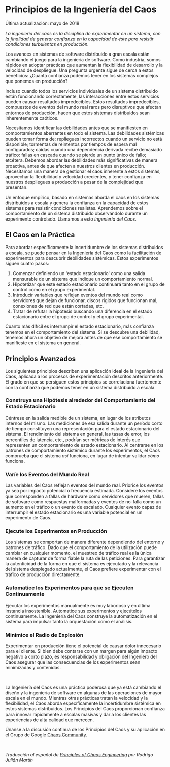 # Principios de la Ingeniería del Caos
Última actualización: mayo de 2018

_La ingeniería del caos es la disciplina de experimentar en un sistema, con la
finalidad de generar confianza en la capacidad de éste para resistir condiciones
turbulentas en producción._

Los avances en sistemas de software distribuido a gran escala están cambiando el
juego para la ingeniería de software. Como industria, somos rápidos en adoptar
prácticas que aumentan la flexibilidad de desarrollo y la velocidad de
despliegue. Una pregunta urgente sigue de cerca a estos beneficios: ¿Cuanta
confianza podemos tener en los sistemas complejos que ponemos en producción?

Incluso cuando todos los servicios individuales de un sistema distribuido están
funcionando correctamente, las interacciones entre estos servicios pueden causar
resultados impredecibles. Estos resultados impredecibles, compuestos de eventos
del mundo real raros pero disruptivos que afectan entornos de producción, hacen
que estos sistemas distribuidos sean inherentemente caóticos.

Necesitamos identificar las debilidades antes que se manifiesten en
comportamientos aberrantes en todo el sistema. Las debilidades sistémicas pueden
tomar forma de: repliegues incorrectos cuando un servicio no está disponible;
tormentas de reintentos por tiempos de espera mal configurados; caídas cuando
una dependencia derivada recibe demasiado tráfico: fallas en cascada cuando se
pierde un punto único de fallo; etcétera. Debemos abordar las debilidades más
significativas de manera proactiva, antes de que afecten a nuestros clientes en
producción. Necesitamos una manera de gestionar el caos inherente a estos
sistemas, aprovechar la flexibilidad y velocidad crecientes, y tener confianza
en nuestros despliegues a producción a pesar de la complejidad que presentan.

Un enfoque empírico, basado en sistemas aborda el caos en los sistemas
distribuidos a escala y genera la confianza en la capacidad de estos sistemas
para resistir condiciones realistas. Aprendemos sobre el comportamiento de un
sistema distribuido observándolo durante un experimento controlado. Llamamos a
esto _Ingeniería del Caos_.

## El Caos en la Práctica
Para abordar específicamente la incertidumbre de los sistemas distribuidos a
escala, se puede pensar en la Ingeniería del Caos como la facilitación de
experimentos para descubrir debilidades sistémicas. Estos experimentos siguen
cuatro pasos:

1. Comenzar definiendo un 'estado estacionario' como una salida mensurable de un
   sistema que indique un comportamiento normal.
2. Hipotetizar que este estado estacionario continuará tanto en el grupo de
   control como en el grupo experimental.
3. Introducir variables que reflejan eventos del mundo real como servidores que
   dejan de funcionar, discos rígidos que funcionan mal, conexiones de red que
   están cortadas, etc.
4. Tratar de refutar la hipótesis buscando una diferencia en el estado
   estacionario entre el grupo de control y el grupo experimental.

Cuanto más difícil es interrumpir el estado estacionario, más confianza tenemos
en el comportamiento del sistema. Si se descubre una debilidad, tenemos ahora
un objetivo de mejora antes de que ese comportamiento se manifieste en el
sistema en general.

## Principios Avanzados
Los siguientes principios describen una aplicación ideal de la Ingeniería del
Caos, aplicada a los procesos de experimentación descritos anteriormente. El
grado en que se persiguen estos principios se correlaciona fuertemente con la
confianza que podemos tener en un sistema distribuido a escala.

### Construya una Hipótesis alrededor del Comportamiento del Estado Estacionario
Céntrese en la salida medible de un sistema, en lugar de los atributos internos
del mismo. Las mediciones de esa salida durante un período corto de tiempo
constituyen una representación para el estado estacionario del sistema. El
rendimiento del sistema en general, las tasas de error, los percentiles de
latencia, etc., podrían ser métricas de interés que representen un
comportamiento de estado estacionario. Al centrarse en los patrones de
comportamiento sistémico durante los experimentos, el Caos comprueba que el
sistema _así_ funciona, en lugar de intentar validar _cómo_ funciona.

### Varíe los Eventos del Mundo Real
Las variables del Caos reflejan eventos del mundo real. Priorice los eventos ya
sea por impacto potencial o frecuencia estimada. Considere los eventos que
corresponden a fallas de hardware como servidores que mueren, fallas de
software como respuestas malformadas y eventos de no-falla como un aumento en
el tráfico o un evento de escalado. Cualquier evento capaz de interrumpir el
estado estacionario es una variable potencial en un experimento de Caos.

### Ejecute los Experimentos en Producción
Los sistemas se comportan de manera diferente dependiendo del entorno y
patrones de tráfico. Dado que el comportamiento de la utilización puede cambiar
en cualquier momento, el muestreo de tráfico real es la única manera de
capturar de forma fiable la ruta de las peticiones. Para garantizar la
autenticidad de la forma en que el sistema es ejecutado y la relevancia del
sistema desplegado actualmente, el Caos prefiere experimentar con el
tráfico de producción directamente.

### Automatice los Experimentos para que se Ejecuten Continuamente
Ejecutar los experimentos manualmente es muy laborioso y en última instancia
insostenible. Automatice sus experimentos y ejecútelos continuamente. La
Ingeniería del Caos construye la automatización en el sistema para impulsar
tanto la orquestación como el análisis.

### Minimice el Radio de Explosión
Experimentar en producción tiene el potencial de causar dolor innecesario para
el cliente. Si bien debe contarse con un margen para algún impacto negativo a
corto plazo, es responsabilidad y obligación del Ingeniero del Caos asegurar
que las consecuencias de los experimentos sean minimizadas y contenidas.

<br/>

La Ingeniería del Caos es una práctica poderosa que ya está cambiando el diseño
y la ingeniería de software en algunas de las operaciones de mayor escala en el
mundo. Mientras otras prácticas tratan la velocidad y la flexibilidad, el Caos
aborda específicamente la incertidumbre sistémica en estos sistemas
distribuidos. Los Principios del Caos proporcionan confianza para innovar
rápidamente a escalas masivas y dar a los clientes las experiencias de alta
calidad que merecen.

Únanse a la discusión continua de los Principios del Caos y su aplicación en el
Grupo de Google [Chaos Community](https://groups.google.com/forum/#!forum/chaos-community).

<br/>

_Traducción al español de [Principles of Chaos Engineering](https://principlesofchaos.org/)
por Rodrigo Julián Martín_

